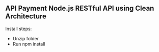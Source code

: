 ## API Payment Node.js RESTful API using Clean Architecture

Install steps:

- Unzip folder
- Run npm install